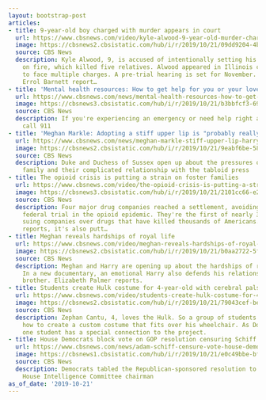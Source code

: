 ```yaml
---
layout: bootstrap-post
articles:
- title: 9-year-old boy charged with murder appears in court
  url: https://www.cbsnews.com/video/kyle-alwood-9-year-old-murder-charges-deadly-fire-appears-in-court-2019-10-21/
  image: https://cbsnews2.cbsistatic.com/hub/i/r/2019/10/21/09dd9204-4bc4-4702-a0fe-94fbcc383d9b/thumbnail/1200x630/84bd7fbfd37dedb673e84a44f5232d7f/cbsn-fusion-kyle-alwood-9-year-old-murder-charges-deadly-fire-appears-in-court-2019-10-21-thumbnail-380413-640x360.jpg
  source: CBS News
  description: Kyle Alwood, 9, is accused of intentionally setting his Illinois home
    on fire, which killed five relatives. Alwood appeared in Illinois court Monday
    to face multiple charges. A pre-trial hearing is set for November. CBS News correspondent
    Errol Barnett report…
- title: 'Mental health resources: How to get help for you or your loved ones'
  url: https://www.cbsnews.com/news/mental-health-resources-how-to-get-help-for-you-or-your-loved-ones/
  image: https://cbsnews3.cbsistatic.com/hub/i/r/2019/10/21/b3bbfcf3-696a-4b85-b65c-a5e9a44c87e0/thumbnail/1200x630/86353092e41cb28d48533254e03b1a1e/gettyimages-1079719138.jpg
  source: CBS News
  description: If you're experiencing an emergency or need help right away, please
    call 911
- title: 'Meghan Markle: Adopting a stiff upper lip is "probably really damaging"'
  url: https://www.cbsnews.com/news/meghan-markle-stiff-upper-lip-harry-and-meghan-an-african-journey-2019-10-21/
  image: https://cbsnews2.cbsistatic.com/hub/i/r/2019/10/21/9eabf6be-5883-456d-86d9-e3122ee6d651/thumbnail/1200x630/5eb587db55d1c5d6507212e89b17c31a/meghan-markle-itv-documentary.jpg
  source: CBS News
  description: Duke and Duchess of Sussex open up about the pressures of the royal
    family and their complicated relationship with the tabloid press
- title: The opioid crisis is putting a strain on foster families
  url: https://www.cbsnews.com/video/the-opioid-crisis-is-putting-a-strain-on-foster-families/
  image: https://cbsnews3.cbsistatic.com/hub/i/r/2019/10/21/2101cc66-e244-46bc-82d6-fd0863266ad9/thumbnail/1200x630/67f5994d6e4ec55eb80e2893c3c68f3c/1021-en-fosterkidsopioids-reynolds-1956207-640x360.jpg
  source: CBS News
  description: Four major drug companies reached a settlement, avoiding the first
    federal trial in the opioid epidemic. They're the first of nearly 3,000 plaintiffs,
    suing companies over drugs that have killed thousands of Americans. As Dean Reynolds
    reports, it's also putt…
- title: Meghan reveals hardships of royal life
  url: https://www.cbsnews.com/video/meghan-reveals-hardships-of-royal-life/
  image: https://cbsnews2.cbsistatic.com/hub/i/r/2019/10/21/b0aa2722-5fe6-4095-89a5-43a72fe8364a/thumbnail/1200x630/d78c1a025b124b12d6b4fbe683e80714/1021-en-princeharrymeghan-palmer-1956200-640x360.jpg
  source: CBS News
  description: Meghan and Harry are opening up about the hardships of royal life.
    In a new documentary, an emotional Harry also defends his relationship with his
    brother. Elizabeth Palmer reports.
- title: Students create Hulk costume for 4-year-old with cerebral palsy
  url: https://www.cbsnews.com/video/students-create-hulk-costume-for-4-year-old-with-cerebral-palsy/
  image: https://cbsnews2.cbsistatic.com/hub/i/r/2019/10/21/79043cef-be40-412e-965e-158295702b43/thumbnail/1200x630/e33418665e5520661fda8c0446a3604c/1021-en-halloweencostume-dahler-1956194-640x360.jpg
  source: CBS News
  description: Zephan Cantu, 4, loves the Hulk. So a group of students figured out
    how to create a custom costume that fits over his wheelchair. As Don Dahler explains,
    one student has a special connection to the project.
- title: House Democrats block vote on GOP resolution censuring Schiff
  url: https://www.cbsnews.com/news/adam-schiff-censure-vote-house-democrats-block-republican-effort-to-censure-schiff-today-2019-20-21/
  image: https://cbsnews1.cbsistatic.com/hub/i/r/2019/10/21/e0c49bbe-bf4b-4729-a329-0b40e3b59bab/thumbnail/1200x630g3/7367ad342df63241ab6a6cd32902a2d0/ap-19290698198870.jpg
  source: CBS News
  description: Democrats tabled the Republican-sponsored resolution to censure the
    House Intelligence Committee chairman
as_of_date: '2019-10-21'
---
```


